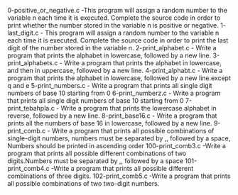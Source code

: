 0-positive_or_negative.c -This program will assign a random number to the variable n each time it is executed. Complete the source code in order to print whether the number stored in the variable n is positive or negative.
1-last_digit.c - This program will assign a random number to the variable n each time it is executed. Complete the source code in order to print the last digit of the number stored in the variable n.
2-print_alphabet.c - Write a program that prints the alphabet in lowercase, followed by a new line.
3-print_alphabets.c - Write a program that prints the alphabet in lowercase, and then in uppercase, followed by a new line.
4-print_alphabt.c - Write a program that prints the alphabet in lowercase, followed by a new line.except q and e
5-print_numbers.c - Write a program that prints all single digit numbers of base 10 starting from 0
6-print_numberz.c - Write a program that prints all single digit numbers of base 10 starting from 0
7-print_tebahpla.c - Write a program that prints the lowercase alphabet in reverse, followed by a new line.
8-print_base16.c - Write a program that prints all the numbers of base 16 in lowercase, followed by a new line.
9-print_comb.c - Write a program that prints all possible combinations of single-digit numbers, numbers must be separated by ,, followed by a space, Numbers should be printed in ascending order
100-print_comb3.c -Write a program that prints all possible different combinations of two digits.Numbers must be separated by ,, followed by a space
101-print_comb4.c -Write a program that prints all possible different combinations of three digits.
102-print_comb5.c -Write a program that prints all possible combinations of two two-digit numbers.
